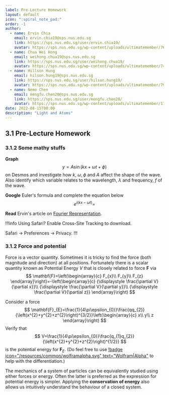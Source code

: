 ```yaml
---
label: Pre-Lecture Homework
layout: default
icon: ":spiral_note_pad:"
order: -1
author:
  - name: Ervin Chia
    email: ervin.chia19@sps.nus.edu.sg
    link: https://sps.nus.edu.sg/user/ervin.chia19/
    avatar: https://sps.nus.edu.sg/wp-content/uploads/ultimatemember/76/profile_photo-190x190.jpg?1660521922
  - name: Chua Wei Hong
    email: weihong.chua19@sps.nus.edu.sg
    link: https://sps.nus.edu.sg/user/weihong.chua19/
    avatar: https://sps.nus.edu.sg/wp-content/uploads/ultimatemember/74/profile_photo-190x190.jpg?1660522020
  - name: Hillson Hung
    email: hilson.hung19@sps.nus.edu.sg
    link: https://sps.nus.edu.sg/user/hilson.hung19/
    avatar: https://sps.nus.edu.sg/wp-content/uploads/ultimatemember/79/profile_photo-190x190.jpg?1660522020
  - name: Nemo Chen
    email: mengfu.chen20@sps.nus.edu.sg
    link: https://sps.nus.edu.sg/user/mengfu.chen20/
    avatar: https://sps.nus.edu.sg/wp-content/uploads/ultimatemember/172/profile_photo-190x190.jpg?1660521984
date: 2022-08-15T00:00
description: "Light and Atoms"
---
```


## 3.1 Pre-Lecture Homework

### 3.1.2 Some mathy stuffs

**Graph** 
$$
y=A\sin(kx+\omega t+\phi)
$$
on Desmos and investigate how $k$, $\omega,\phi$ and $A$ affect
the shape of the wave. Also identify which variable relates to the
wavelength, $\lambda$ and frequency, $f$ of the wave.



**Google** Euler's formula and complete the equation below
$$
e^{i(kx-\omega t)}=
$$

**Read** Ervin's article on [Fourier Representation](fourier_representation.html). 

!!!info Using Safari?
Enable Cross-Site Tracking to download.

Safari $\rightarrow$ Preferences $\rightarrow$ Privacy.
!!!

### 3.1.2 Force and potential

Force is a vector quantity. Sometimes it is tricky to find the force
(both magnitude and direction) at all positions. Fortunately there
is a scalar quantity known as Potential Energy $V$ that is closely
related to force $\mathbf{F}$ via
$$
\mathbf{F}=\left(\begin{array}{c}
F_{x}\\
F_{y}\\
F_{z}
\end{array}\right)=-\left(\begin{array}{c}
{\displaystyle \frac{\partial V}{\partial x}}\\
{\displaystyle \frac{\partial V}{\partial y}}\\
{\displaystyle \frac{\partial V}{\partial z}}
\end{array}\right)
$$

Consider a force 
$$
\mathbf{F}_{E}=\frac{1}{4\pi\epsilon_{0}}\frac{qq_{2}}{\left(x^{2}+y^{2}+z^{2}\right)^{3/2}}\left(\begin{array}{c}
x\\
y\\
z
\end{array}\right)
$$
Verify that 
$$
V=\frac{1}{4\pi\epsilon_{0}}\frac{q_{1}q_{2}}{\left(x^{2}+y^{2}+z^{2}\right)^{1/2}}
$$
is the potential energy for $\mathbf{F}_{E}$.
(Do feel free to use [!badge icon="/resources/common/wolframalpha.svg" text="Wolfram|Alpha"](https://wolframalpha.com) to help with
the differentiation.)

The mechanics of a system of particles can be equivalently studied
using either forces or energy. Often the latter is preferred as the
expression for potential energy is simpler. Applying the **conservation
of energy** also allows us intuitively understand the behaviour of
a closed system. 